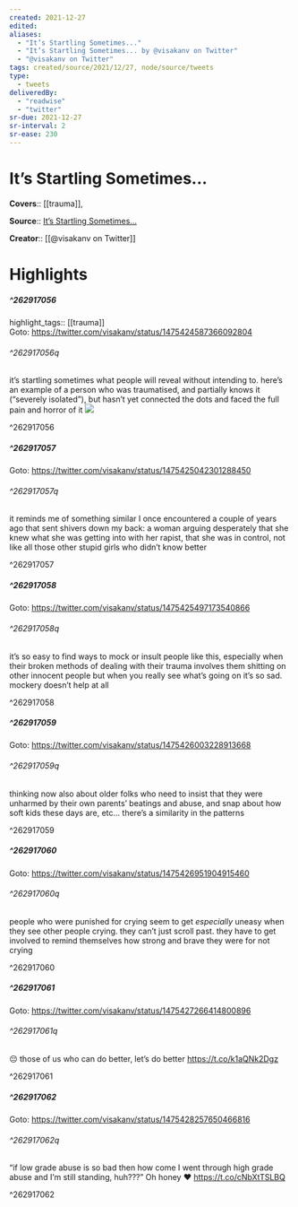 ```yaml
---
created: 2021-12-27
edited:
aliases:
  - "It’s Startling Sometimes..."
  - "It’s Startling Sometimes... by @visakanv on Twitter"
  - "@visakanv on Twitter"
tags: created/source/2021/12/27, node/source/tweets
type: 
  - tweets
deliveredBy: 
  - "readwise"
  - "twitter"
sr-due: 2021-12-27
sr-interval: 2
sr-ease: 230
---
```

# It’s Startling Sometimes...

**Covers**:: [[trauma]], 

**Source**:: [It’s Startling Sometimes...](https://twitter.com/visakanv/status/1475424587366092804)

**Creator**:: [[@visakanv on Twitter]]

# Highlights
##### ^262917056

highlight_tags:: [[trauma]]   
Goto: https://twitter.com/visakanv/status/1475424587366092804  

###### ^262917056q

it’s startling sometimes what people will reveal without intending to. here’s an example of a person who was traumatised, and partially knows it (“severely isolated”), but hasn’t yet connected the dots and faced the full pain and horror of it 
![](https://pbs.twimg.com/media/FHnC1ucVEAEjdWt.jpg) 

^262917056

##### ^262917057


Goto: https://twitter.com/visakanv/status/1475425042301288450  

###### ^262917057q

it reminds me of something similar I once encountered a couple of years ago that sent shivers down my back: a woman arguing desperately that she knew what she was getting into with her rapist, that she was in control, not like all those other stupid girls who didn’t know better 

^262917057

##### ^262917058


Goto: https://twitter.com/visakanv/status/1475425497173540866  

###### ^262917058q

it’s so easy to find ways to mock or insult people like this, especially when their broken methods of dealing with their trauma involves them shitting on other innocent people
but when you really see what’s going on it’s so sad. mockery doesn’t help at all 

^262917058

##### ^262917059


Goto: https://twitter.com/visakanv/status/1475426003228913668  

###### ^262917059q

thinking now also about older folks who need to insist that they were unharmed by their own parents’ beatings and abuse, and snap about how soft kids these days are, etc… there’s a similarity in the patterns 

^262917059

##### ^262917060


Goto: https://twitter.com/visakanv/status/1475426951904915460  

###### ^262917060q

people who were punished for crying seem to get *especially* uneasy when they see other people crying. they can’t just scroll past. they have to get involved to remind themselves how strong and brave they were for not crying 

^262917060

##### ^262917061


Goto: https://twitter.com/visakanv/status/1475427266414800896  

###### ^262917061q

😔 those of us who can do better, let’s do better https://t.co/k1aQNk2Dgz 

^262917061

##### ^262917062


Goto: https://twitter.com/visakanv/status/1475428257650466816  

###### ^262917062q

“if low grade abuse is so bad then how come I went through high grade abuse and I’m still standing, huh???” Oh honey ❤️ https://t.co/cNbXtTSLBQ 

^262917062

